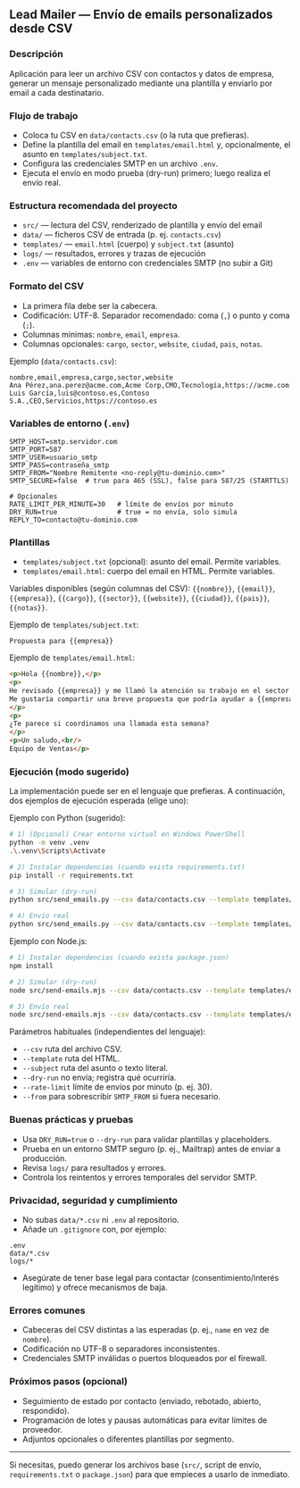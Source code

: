 ## Lead Mailer — Envío de emails personalizados desde CSV

### Descripción
Aplicación para leer un archivo CSV con contactos y datos de empresa, generar un mensaje personalizado mediante una plantilla y enviarlo por email a cada destinatario.

### Flujo de trabajo
- Coloca tu CSV en `data/contacts.csv` (o la ruta que prefieras).
- Define la plantilla del email en `templates/email.html` y, opcionalmente, el asunto en `templates/subject.txt`.
- Configura las credenciales SMTP en un archivo `.env`.
- Ejecuta el envío en modo prueba (dry-run) primero; luego realiza el envío real.

### Estructura recomendada del proyecto
- `src/` — lectura del CSV, renderizado de plantilla y envío del email
- `data/` — ficheros CSV de entrada (p. ej. `contacts.csv`)
- `templates/` — `email.html` (cuerpo) y `subject.txt` (asunto)
- `logs/` — resultados, errores y trazas de ejecución
- `.env` — variables de entorno con credenciales SMTP (no subir a Git)

### Formato del CSV
- La primera fila debe ser la cabecera.
- Codificación: UTF-8. Separador recomendado: coma (`,`) o punto y coma (`;`).
- Columnas mínimas: `nombre`, `email`, `empresa`.
- Columnas opcionales: `cargo`, `sector`, `website`, `ciudad`, `pais`, `notas`.

Ejemplo (`data/contacts.csv`):
```csv
nombre,email,empresa,cargo,sector,website
Ana Pérez,ana.perez@acme.com,Acme Corp,CMO,Tecnología,https://acme.com
Luis García,luis@contoso.es,Contoso S.A.,CEO,Servicios,https://contoso.es
```

### Variables de entorno (`.env`)
```env
SMTP_HOST=smtp.servidor.com
SMTP_PORT=587
SMTP_USER=usuario_smtp
SMTP_PASS=contraseña_smtp
SMTP_FROM="Nombre Remitente <no-reply@tu-dominio.com>"
SMTP_SECURE=false  # true para 465 (SSL), false para 587/25 (STARTTLS)

# Opcionales
RATE_LIMIT_PER_MINUTE=30   # límite de envíos por minuto
DRY_RUN=true               # true = no envía, solo simula
REPLY_TO=contacto@tu-dominio.com
```

### Plantillas
- `templates/subject.txt` (opcional): asunto del email. Permite variables.
- `templates/email.html`: cuerpo del email en HTML. Permite variables.

Variables disponibles (según columnas del CSV): `{{nombre}}`, `{{email}}`, `{{empresa}}`, `{{cargo}}`, `{{sector}}`, `{{website}}`, `{{ciudad}}`, `{{pais}}`, `{{notas}}`.

Ejemplo de `templates/subject.txt`:
```
Propuesta para {{empresa}}
```

Ejemplo de `templates/email.html`:
```html
<p>Hola {{nombre}},</p>
<p>
He revisado {{empresa}} y me llamó la atención su trabajo en el sector {{sector}}.
Me gustaría compartir una breve propuesta que podría ayudar a {{empresa}}.
</p>
<p>
¿Te parece si coordinamos una llamada esta semana?
</p>
<p>Un saludo,<br/>
Equipo de Ventas</p>
```

### Ejecución (modo sugerido)
La implementación puede ser en el lenguaje que prefieras. A continuación, dos ejemplos de ejecución esperada (elige uno):

Ejemplo con Python (sugerido):
```bash
# 1) (Opcional) Crear entorno virtual en Windows PowerShell
python -m venv .venv
.\.venv\Scripts\Activate

# 2) Instalar dependencias (cuando exista requirements.txt)
pip install -r requirements.txt

# 3) Simular (dry-run)
python src/send_emails.py --csv data/contacts.csv --template templates/email.html --subject templates/subject.txt --dry-run

# 4) Envío real
python src/send_emails.py --csv data/contacts.csv --template templates/email.html --subject templates/subject.txt --rate-limit 30
```

Ejemplo con Node.js:
```bash
# 1) Instalar dependencias (cuando exista package.json)
npm install

# 2) Simular (dry-run)
node src/send-emails.mjs --csv data/contacts.csv --template templates/email.html --subject templates/subject.txt --dry-run

# 3) Envío real
node src/send-emails.mjs --csv data/contacts.csv --template templates/email.html --subject templates/subject.txt --rate-limit 30
```

Parámetros habituales (independientes del lenguaje):
- `--csv` ruta del archivo CSV.
- `--template` ruta del HTML.
- `--subject` ruta del asunto o texto literal.
- `--dry-run` no envía; registra qué ocurriría.
- `--rate-limit` límite de envíos por minuto (p. ej. 30).
- `--from` para sobrescribir `SMTP_FROM` si fuera necesario.

### Buenas prácticas y pruebas
- Usa `DRY_RUN=true` o `--dry-run` para validar plantillas y placeholders.
- Prueba en un entorno SMTP seguro (p. ej., Mailtrap) antes de enviar a producción.
- Revisa `logs/` para resultados y errores.
- Controla los reintentos y errores temporales del servidor SMTP.

### Privacidad, seguridad y cumplimiento
- No subas `data/*.csv` ni `.env` al repositorio.
- Añade un `.gitignore` con, por ejemplo:
```gitignore
.env
data/*.csv
logs/*
```
- Asegúrate de tener base legal para contactar (consentimiento/interés legítimo) y ofrece mecanismos de baja.

### Errores comunes
- Cabeceras del CSV distintas a las esperadas (p. ej., `name` en vez de `nombre`).
- Codificación no UTF-8 o separadores inconsistentes.
- Credenciales SMTP inválidas o puertos bloqueados por el firewall.

### Próximos pasos (opcional)
- Seguimiento de estado por contacto (enviado, rebotado, abierto, respondido).
- Programación de lotes y pausas automáticas para evitar límites de proveedor.
- Adjuntos opcionales o diferentes plantillas por segmento.

---
Si necesitas, puedo generar los archivos base (`src/`, script de envío, `requirements.txt` o `package.json`) para que empieces a usarlo de inmediato.


